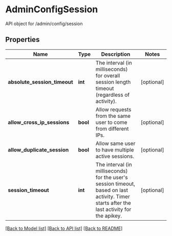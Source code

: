 # AdminConfigSession

API object for /admin/config/session
## Properties
Name | Type | Description | Notes
------------ | ------------- | ------------- | -------------
**absolute_session_timeout** | **int** | The interval (in milliseconds) for overall session length timeout (regardless of activity). | [optional] 
**allow_cross_ip_sessions** | **bool** | Allow requests from the same user to come from different IPs. | [optional] 
**allow_duplicate_session** | **bool** | Allow same user to have multiple active sessions. | [optional] 
**session_timeout** | **int** | The interval (in milliseconds) for the user&#39;s session timeout, based on last activity. Timer starts after the last activity for the apikey. | [optional] 

[[Back to Model list]](../README.md#documentation-for-models) [[Back to API list]](../README.md#documentation-for-api-endpoints) [[Back to README]](../README.md)


